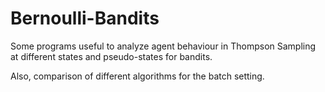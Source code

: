 # Bernoulli-Bandits

Some programs useful to analyze agent behaviour in Thompson Sampling at different states and pseudo-states for bandits.

Also, comparison of different algorithms for the batch setting.
